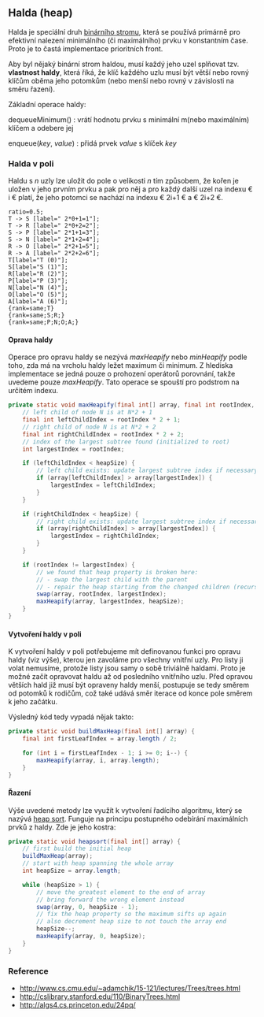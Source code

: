 ## Halda (heap)

Halda je speciální druh [binárního stromu](wiki/datova-struktura-binarni-strom), která se používá primárně pro efektivní nalezení minimálního (či maximálního) prvku v konstantním čase. Proto je to častá implementace prioritních front.

Aby byl nějaký binární strom haldou, musí každý jeho uzel splňovat tzv. **vlastnost haldy**, která říká, že klíč každého uzlu musí být větší nebo rovný klíčům oběma jeho potomkům (nebo menší nebo rovný v závislosti na směru řazení).

Základní operace haldy:

dequeueMinimum()
: vrátí hodnotu prvku s minimální m(nebo maximálním) klíčem a odebere jej

enqueue(*key*, *value*)
: přidá prvek *value* s klíček *key* 

### Halda v poli

Haldu s *n* uzly lze uložit do pole o velikosti *n* tím způsobem, že kořen je uložen v jeho prvním prvku a pak pro něj a pro každý další uzel na indexu € i € platí, že jeho potomci se nachází na indexu € 2i+1 € a € 2i+2 €.

```uml:digraph
ratio=0.5;
T -> S [label=" 2*0+1=1"];
T -> R [label=" 2*0+2=2"];
S -> P [label=" 2*1+1=3"];
S -> N [label=" 2*1+2=4"];
R -> O [label=" 2*2+1=5"];
R -> A [label=" 2*2+2=6"];
T[label="T (0)"];
S[label="S (1)"];
R[label="R (2)"];
P[label="P (3)"];
N[label="N (4)"];
O[label="O (5)"];
A[label="A (6)"];
{rank=same;T}
{rank=same;S;R;}
{rank=same;P;N;O;A;}
```

#### Oprava haldy

Operace pro opravu haldy se nezývá *maxHeapify* nebo *minHeapify* podle toho, zda má na vrcholu haldy ležet maximum či minimum. Z hlediska implementace se jedná pouze o prohození operátorů porovnání, takže uvedeme pouze *maxHeapify*. Tato operace se spouští pro podstrom na určitém indexu.

```java
private static void maxHeapify(final int[] array, final int rootIndex, final int heapSize) {
    // left child of node N is at N*2 + 1
    final int leftChildIndex = rootIndex * 2 + 1;
    // right child of node N is at N*2 + 2
    final int rightChildIndex = rootIndex * 2 + 2;
    // index of the largest subtree found (initialized to root) 
    int largestIndex = rootIndex;

    if (leftChildIndex < heapSize) {
        // left child exists: update largest subtree index if necessary
        if (array[leftChildIndex] > array[largestIndex]) {
            largestIndex = leftChildIndex;
        }
    }

    if (rightChildIndex < heapSize) {
        // right child exists: update largest subtree index if necessary
        if (array[rightChildIndex] > array[largestIndex]) {
            largestIndex = rightChildIndex;
        }
    }

    if (rootIndex != largestIndex) {
        // we found that heap property is broken here:
        // - swap the largest child with the parent
        // - repair the heap starting from the changed children (recursivelly)
        swap(array, rootIndex, largestIndex);
        maxHeapify(array, largestIndex, heapSize);
    }
}
```

#### Vytvoření haldy v poli

K vytvoření haldy v poli potřebujeme mít definovanou funkci pro opravu haldy (viz výše), kterou jen zavoláme pro všechny vnitřní uzly. Pro listy ji volat nemusíme, protože listy jsou samy o sobě triviálně haldami. Proto je možné začít opravovat haldu až od posledního vnitřního uzlu. Před opravou větších hald již musí být opraveny haldy menší, postupuje se tedy směrem od potomků k rodičům, což také udává směr iterace od konce pole směrem k jeho začátku.

Výsledný kód tedy vypadá nějak takto:

```java
private static void buildMaxHeap(final int[] array) {
    final int firstLeafIndex = array.length / 2;

    for (int i = firstLeafIndex - 1; i >= 0; i--) {
        maxHeapify(array, i, array.length);
    }
}
```

#### Řazení

Výše uvedené metody lze využít k vytvoření řadícího algoritmu, který se nazývá [heap sort](wiki/heap-sort). Funguje na principu postupného odebírání maximálních prvků z haldy. Zde je jeho kostra:

```java
private static void heapsort(final int[] array) {
    // first build the initial heap 
    buildMaxHeap(array);
    // start with heap spanning the whole array
    int heapSize = array.length;

    while (heapSize > 1) {
        // move the greatest element to the end of array
        // bring forward the wrong element instead
        swap(array, 0, heapSize - 1);
        // fix the heap property so the maximum sifts up again
        // also decrement heap size to not touch the array end
        heapSize--;
        maxHeapify(array, 0, heapSize);
    }
}
```

### Reference

- http://www.cs.cmu.edu/~adamchik/15-121/lectures/Trees/trees.html
- http://cslibrary.stanford.edu/110/BinaryTrees.html
- http://algs4.cs.princeton.edu/24pq/